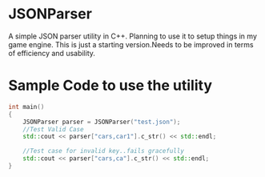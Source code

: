 # JSONParser
A simple JSON parser utility in C++. Planning to use it to setup things in my game engine. This is just a starting version.Needs to be improved in terms of efficiency and usability.

# Sample Code to use the utility 
```C++
int main()
{
	JSONParser parser = JSONParser("test.json");
	//Test Valid Case
	std::cout << parser["cars,car1"].c_str() << std::endl;

	//Test case for invalid key..fails gracefully
	std::cout << parser["cars,ca"].c_str() << std::endl;
}
```

